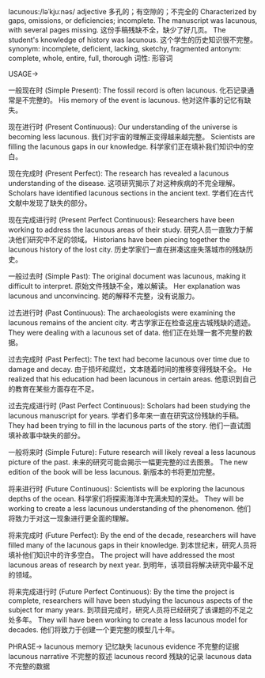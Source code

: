 lacunous:/ləˈkjuːnəs/
adjective
多孔的；有空隙的；不完全的
Characterized by gaps, omissions, or deficiencies; incomplete.
The manuscript was lacunous, with several pages missing.  这份手稿残缺不全，缺少了好几页。
The student's knowledge of history was lacunous.  这个学生的历史知识很不完整。
synonym: incomplete, deficient, lacking, sketchy, fragmented
antonym: complete, whole, entire, full, thorough
词性: 形容词


USAGE->

一般现在时 (Simple Present):
The fossil record is often lacunous. 化石记录通常是不完整的。
His memory of the event is lacunous. 他对这件事的记忆有缺失。


现在进行时 (Present Continuous):
Our understanding of the universe is becoming less lacunous. 我们对宇宙的理解正变得越来越完整。
Scientists are filling the lacunous gaps in our knowledge. 科学家们正在填补我们知识中的空白。


现在完成时 (Present Perfect):
The research has revealed a lacunous understanding of the disease.  这项研究揭示了对这种疾病的不完全理解。
Scholars have identified lacunous sections in the ancient text. 学者们在古代文献中发现了缺失的部分。


现在完成进行时 (Present Perfect Continuous):
Researchers have been working to address the lacunous areas of their study. 研究人员一直致力于解决他们研究中不足的领域。
Historians have been piecing together the lacunous history of the lost city. 历史学家们一直在拼凑这座失落城市的残缺历史。


一般过去时 (Simple Past):
The original document was lacunous, making it difficult to interpret.  原始文件残缺不全，难以解读。
Her explanation was lacunous and unconvincing. 她的解释不完整，没有说服力。


过去进行时 (Past Continuous):
The archaeologists were examining the lacunous remains of the ancient city.  考古学家正在检查这座古城残缺的遗迹。
They were dealing with a lacunous set of data. 他们正在处理一套不完整的数据。


过去完成时 (Past Perfect):
The text had become lacunous over time due to damage and decay. 由于损坏和腐烂，文本随着时间的推移变得残缺不全。
He realized that his education had been lacunous in certain areas. 他意识到自己的教育在某些方面存在不足。


过去完成进行时 (Past Perfect Continuous):
Scholars had been studying the lacunous manuscript for years.  学者们多年来一直在研究这份残缺的手稿。
They had been trying to fill in the lacunous parts of the story. 他们一直试图填补故事中缺失的部分。


一般将来时 (Simple Future):
Future research will likely reveal a less lacunous picture of the past. 未来的研究可能会揭示一幅更完整的过去图景。
The new edition of the book will be less lacunous.  新版本的书将更加完整。


将来进行时 (Future Continuous):
Scientists will be exploring the lacunous depths of the ocean.  科学家们将探索海洋中充满未知的深处。
They will be working to create a less lacunous understanding of the phenomenon. 他们将致力于对这一现象进行更全面的理解。


将来完成时 (Future Perfect):
By the end of the decade, researchers will have filled many of the lacunous gaps in their knowledge. 到本世纪末，研究人员将填补他们知识中的许多空白。
The project will have addressed the most lacunous areas of research by next year. 到明年，该项目将解决研究中最不足的领域。


将来完成进行时 (Future Perfect Continuous):
By the time the project is complete, researchers will have been studying the lacunous aspects of the subject for many years.  到项目完成时，研究人员将已经研究了该课题的不足之处多年。
They will have been working to create a less lacunous model for decades.  他们将致力于创建一个更完整的模型几十年。


PHRASE->
lacunous memory  记忆缺失
lacunous evidence  不完整的证据
lacunous narrative  不完整的叙述
lacunous record  残缺的记录
lacunous data  不完整的数据
